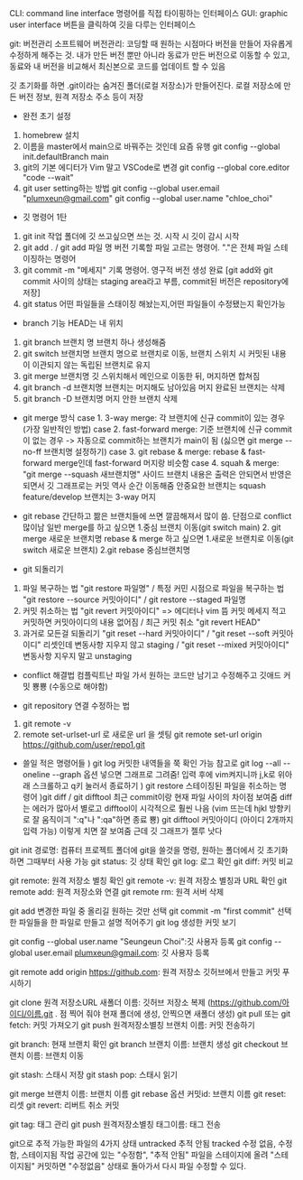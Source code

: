 CLI: command line interface 명령어를 직접 타이핑하는 인터페이스
GUI: graphic user interface 버튼을 클릭하여 깃을 다루는 인터페이스

git: 버전관리 소프트웨어
버전관리: 코딩할 때 원하는 시점마다 버전을 만들어 자유롭게 수정하게 해주는 것. 내가 만든 버전 뿐만 아니라 동료가 만든 버전으로 이동할 수 있고, 동료와 내 버전을 비교해서 최신본으로 코드를 업데이트 할 수 있음

깃 초기화를 하면 .git이라는 숨겨진 폴더(로컬 저장소)가 만들어진다. 로컬 저장소에 만든 버전 정보, 원격 저장소 주소 등이 저장

* 완전 초기 설정
1) homebrew 설치
2) 이름을 master에서 main으로 바꿔주는 것인데 요즘 유행
git config --global init.defaultBranch main
3) git의 기본 에디터가 Vim 말고 VSCode로 변경
git config --global core.editor "code --wait"
4) git user setting하는 방법
git config --global user.email "plumxeun@gmail.com"
git config --global user.name "chloe_choi"

* 깃 명령어 1탄
1) git init
작업 폴더에 깃 쓰고싶으면 쓰는 것. 시작 시 깃이 감시 시작
2) git add . / git add 파일 명
버전 기록할 파일 고르는 명령어. "."은 전체 파일 스테이징하는 명령어
3) git commit -m "메세지"
기록 명령어. 영구적 버전 생성 완료
[git add와 git commit 사이의 상태는 staging area라고 부름, commit된 버전은 repository에 저장]
4) git status
어떤 파일들을 스태이징 해놨는지,어떤 파일들이 수정됐는지 확인가능

* branch 기능
HEAD는 내 위치
1) git branch 브랜치 명
브랜치 하나 생성해줌
2) git switch 브랜치명
브랜치 명으로 브랜치로 이동, 브랜치 스위치 시 커밋된 내용이 이관되지 않는 독립된 브랜치로 유지
3) git merge 브랜치명
깃 스위치해서 메인으로 이동한 뒤, 머지하면 합쳐짐
4) git branch -d 브랜치명
브랜치는 머지해도 남아있음 머지 완료된 브랜치는 삭제
5) git branch -D 브랜치명
머지 안한 브랜치 삭제

* git merge 방식
case 1. 3-way merge: 각 브랜치에 신규 commit이 있는 경우(가장 일반적인 방법)
case 2. fast-forward merge: 기준 브랜치에 신규 commit이 없는 경우 -> 자동으로 commit하는 브랜치가 main이 됨 (싫으면 git merge --no-ff 브랜치명 설정하기)
case 3. git rebase & merge: rebase & fast-forward merge인데 fast-forward 머지랑 비슷함
case 4. squah & merge: "git merge --squash 새브랜치명" 사이드 브랜치 내용은 출력은 안되면서 반영은 되면서 깃 그래프로는 커밋 역사 순간 이동해줌
안중요한 브랜치는 squash feature/develop 브랜치는 3-way 머지

* git rebase
간단하고 짦은 브랜치들에 쓰면 깔끔해져서 많이 씀. 단점으로 conflict 많이남
일반 merge를 하고 싶으면 1.중심 브랜치 이동(git switch main) 2. git merge 새로운 브랜치명
rebase & merge 하고 싶으면 1.새로운 브랜치로 이동(git switch 새로운 브랜치) 2.git rebase 중심브랜치명

* git 되돌리기
1) 파일 복구하는 법 "git restore 파일명" / 특정 커민 시점으로 파일을 복구하는 법 "git restore --source 커밋아이디" / git restore --staged 파일명
2) 커밋 취소하는 법 "git revert 커밋아이디" => 에디터나 vim 뜸 커밋 메세지 적고 커밋하면 커밋아이디의 내용 없어짐 / 최근 커밋 취소 "git revert HEAD"
3) 과거로 모든걸 되돌리기 "git reset --hard 커밋아이디" / "git reset --soft 커밋아이디" 리셋인데 변동사항 지우지 않고 staging / "git reset --mixed 커밋아이디" 변동사항 지우지 말고 unstaging

* conflict 해결법
컴플릭트난 파일 가서 원하는 코드만 남기고 수정해주고 깃애드 커밋 뿅뿅 (수동으로 해야함)

* git repository 연결 수정하는 법
1. git remote -v
2. remote set-urlset-url 로 새로운 url 을 셋팅
git remote set-url origin https://github.com/user/repo1.git


* 쓸일 적은 명령어들
) git log
커밋한 내역들을 쭉 확인 가능
참고로 git log --all --oneline --graph 옵션 넣으면 그래프로 그려줌!
입력 후에 vim켜지니까 j,k로 위아래 스크롤하고 q키 눌러서 종료하기
) git restore
스테이징된 파일을 취소하는 명령어
)git diff / git difftool
최근 commit이랑 현재 파일 사이의 차이점 보여줌 diff는 에러가 많아서 별로고 difftool이 시각적으로 훨씬 나음
(vim 뜨는데 hjkl 방향키로 잘 움직이긔 ":q"나 ":qa"하면 종료 뿅)
git difftool 커밋아이디 (아이디 2개까지 입력 가능)
이렇게 치면 잘 보여줌 근데 깃 그래프가 젤루 낫다




git init 경로명: 컴퓨터 프로젝트 폴더에 git을 쓸것을 명령, 원하는 폴더에서 깃 초기화 하면 그때부터 사용 가능
git status: 깃 상태 확인
git log: 로그 확인
git diff: 커밋 비교

git remote: 원격 저장소 별칭 확인
git remote -v: 원격 저장소 별칭과 URL 확인
git remote add: 원격 저장소와 연결
git remote rm: 원격 서버 삭제

git add 변경한 파일 중 올리길 원하는 것만 선택
git commit -m "first commit" 선택한 파일들을 한 파일로 만들고 설명 적어주기
git log 생성한 커밋 보기

git config --global user.name "Seungeun Choi":깃 사용자 등록
git config --global user.email plumxeun@gmail.com: 깃 사용자 등록

git remote add origin https://github.com: 원격 저장소 깃허브에서 만들고 커밋 푸시하기

git clone 원격 저장소URL 새폴더 이름: 깃허브 저장소 복제 (https://github.com/아이디/이름.git . 점 찍어 줘야 현재 폴더에 생성, 안찍으면 새폴더 생성)
git pull 또는 git fetch: 커밋 가져오기
git push 원격저장소별칭 브랜치 이름: 커밋 전송하기

git branch: 현재 브랜치 확인
git branch 브랜치 이름: 브랜치 생성
git checkout 브랜치 이름: 브랜치 이동

git stash: 스태시 저장
git stash pop: 스태시 읽기

git merge 브랜치 이름: 브랜치 이름
git rebase 옵션 커밋id: 브랜치 이름
git reset: 리셋
git revert: 리버트 취소 커밋

git tag: 태그 관리
git push 원격저장소별칭 태그이름: 태그 전송

git으로 추적 가능한 파일의 4가지 상태
untracked 추적 안됨
tracked 수정 없음, 수정함, 스테이지됨
작업 공간에 있는 "수정함", "추적 안됨" 파일을 스테이지에 올려 "스테이지됨"
커밋하면 "수정없음" 상태로 돌아가서 다시 파일 수정할 수 있다.
